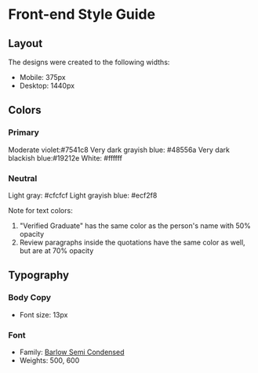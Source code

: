 # Front-end Style Guide

## Layout

The designs were created to the following widths:

- Mobile: 375px
- Desktop: 1440px

## Colors

### Primary

Moderate violet:#7541c8
Very dark grayish blue: #48556a
Very dark blackish blue:#19212e
White: #ffffff

### Neutral

Light gray: #cfcfcf
Light grayish blue: #ecf2f8

Note for text colors:

1. "Verified Graduate" has the same color as the person's name with 50% opacity
2. Review paragraphs inside the quotations have the same color as well, but are at 70% opacity

## Typography

### Body Copy

- Font size: 13px

### Font

- Family: [Barlow Semi Condensed](https://fonts.google.com/specimen/Barlow+Semi+Condensed)
- Weights: 500, 600
